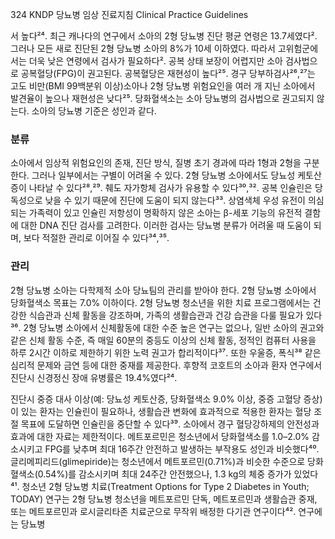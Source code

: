 <PAGE>324
KNDP 당뇨병 임상 진료지침 Clinical Practice Guidelines

서 높다²⁴. 최근 캐나다의 연구에서 소아의 2형 당뇨병 진단 평균 연령은 13.7세였다². 그러나 모든 새로 진단된 2형 당뇨병 소아의 8%가 10세 이하였다. 따라서 고위험군에서는 더욱 낮은 연령에서 검사가 필요하다². 공복 상태 보장이 어렵지만 소아 검사법으로 공복혈당(FPG)이 권고된다. 공복혈당은 재현성이 높다²⁵. 경구 당부하검사²⁶,²⁷는 고도 비만(BMI 99백분위 이상)소아나 2형 당뇨병 위험요인을 여러 개 지닌 소아에서 발견율이 높으나 재현성은 낮다²⁵. 당화혈색소는 소아 당뇨병의 검사법으로 권고되지 않는다. 소아의 당뇨병 기준은 성인과 같다.

### 분류

소아에서 임상적 위험요인의 존재, 진단 방식, 질병 초기 경과에 따라 1형과 2형을 구분한다. 그러나 일부에서는 구별이 어려울 수 있다. 2형 당뇨병 소아에서도 당뇨성 케토산증이 나타날 수 있다²⁸,²⁹. 췌도 자가항체 검사가 유용할 수 있다³⁰,³². 공복 인슐린은 당독성으로 낮을 수 있기 때문에 진단에 도움이 되지 않는다³³. 상염색체 우성 유전이 의심되는 가족력이 있고 인슐린 저항성이 명확하지 않은 소아는 β-세포 기능의 유전적 결함에 대한 DNA 진단 검사를 고려한다. 이러한 검사는 당뇨병 분류가 어려울 때 도움이 되며, 보다 적절한 관리로 이어질 수 있다³⁴,³⁵.

### 관리

2형 당뇨병 소아는 다학제적 소아 당뇨팀의 관리를 받아야 한다. 2형 당뇨병 소아에서 당화혈색소 목표는 7.0% 이하이다. 2형 당뇨병 청소년을 위한 치료 프로그램에서는 건강한 식습관과 신체 활동을 강조하며, 가족의 생활습관과 건강 습관을 다룰 필요가 있다³⁶. 2형 당뇨병 소아에서 신체활동에 대한 수준 높은 연구는 없으나, 일반 소아의 권고와 같은 신체 활동 수준, 즉 매일 60분의 중등도 이상의 신체 활동, 정적인 컴퓨터 사용을 하루 2시간 이하로 제한하기 위한 노력 권고가 합리적이다³⁷. 또한 우울증, 폭식³⁸ 같은 심리적 문제와 금연 등에 대한 중재를 제공한다. 후향적 코호트의 소아과 환자 연구에서 진단시 신경정신 장애 유병률은 19.4%였다²⁴.

진단시 중증 대사 이상(예: 당뇨성 케토산증, 당화혈색소 9.0% 이상, 중증 고혈당 증상)이 있는 환자는 인슐린이 필요하나, 생활습관 변화에 효과적으로 적용한 환자는 혈당 조절 목표에 도달하면 인슐린을 중단할 수 있다³⁹. 소아에서 경구 혈당강하제의 안전성과 효과에 대한 자료는 제한적이다. 메트포르민은 청소년에서 당화혈색소를 1.0–2.0% 감소시키고 FPG를 낮추며 최대 16주간 안전하고 발생하는 부작용도 성인과 비슷했다⁴⁰. 글리메피리드(glimepiride)는 청소년에서 메트포르민(0.71%)과 비슷한 수준으로 당화혈색소(0.54%)를 감소시키며 최대 24주간 안전했으나, 1.3 kg의 체중 증가가 있었다⁴¹. 청소년 2형 당뇨병 치료(Treatment Options for Type 2 Diabetes in Youth; TODAY) 연구는 2형 당뇨병 청소년을 메트포르민 단독, 메트포르민과 생활습관 중재, 또는 메트포르민과 로시글리타존 치료군으로 무작위 배정한 다기관 연구이다⁴². 연구에는 당뇨병